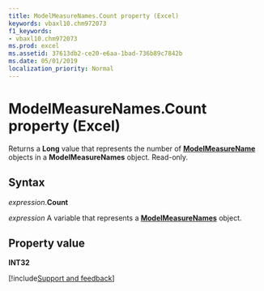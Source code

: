 ```yaml
---
title: ModelMeasureNames.Count property (Excel)
keywords: vbaxl10.chm972073
f1_keywords:
- vbaxl10.chm972073
ms.prod: excel
ms.assetid: 37613db2-ce20-e6aa-1bad-736b89c7842b
ms.date: 05/01/2019
localization_priority: Normal
---
```



# ModelMeasureNames.Count property (Excel)

Returns a **Long** value that represents the number of **[ModelMeasureName](Excel.modelmeasurename.md)** objects in a **ModelMeasureNames** object. Read-only.


## Syntax

_expression_.**Count**

_expression_ A variable that represents a **[ModelMeasureNames](Excel.modelmeasurenames.md)** object.


## Property value

**INT32**




[!include[Support and feedback](~/includes/feedback-boilerplate.md)]